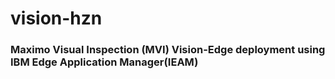 # vision-hzn
### Maximo Visual Inspection (MVI) Vision-Edge deployment using IBM Edge Application Manager(IEAM)
